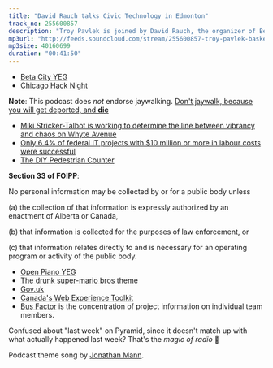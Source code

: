 ```yaml
---
title: "David Rauch talks Civic Technology in Edmonton"
track_no: 255600857
description: "Troy Pavlek is joined by David Rauch, the organizer of Beta City YEG, a civic tech meetup focusing on improving Edmonton through technology"
mp3url: "http://feeds.soundcloud.com/stream/255600857-troy-pavlek-basket-of-yegs-005-david-rauch-talks-civic-technology-in-edmonton.mp3"
mp3size: 40160699
duration: "00:41:50"
---
```


* [Beta City YEG](http://betacity.ca/)
* [Chicago Hack Night](http://chihacknight.org/)

**Note**: This podcast does *not* endorse jaywalking. [Don't jaywalk, because you will get deported, and **die**](https://www.youtube.com/watch?v=ARe5tEpb99s)

* [Miki Stricker-Talbot is working to determine the line between vibrancy and chaos on Whyte Avenue](http://www.avenueedmonton.com/City-Life/Top-40-Under-40/Miki-Stricker-Talbot/)
* [Only 6.4% of federal IT projects with $10 million or more in labour costs were successful](https://exit.sc/?url=http%3A%2F%2Fwww.brookings.edu%2Fblogs%2Ftechtank%2Fposts%2F2015%2F08%2F25-yaraghi-government-it-projects)
* [The DIY Pedestrian Counter](http://betacity.ca/2015/11/23/diy-pedestrian-counter/)

**Section 33 of FOIPP**:

No personal information may be collected by or for a public
body unless

 (a) the collection of that information is expressly authorized by
an enactment of Alberta or Canada,

 (b) that information is collected for the purposes of law
enforcement, or

 (c) that information relates directly to and is necessary for an
operating program or activity of the public body. 

* [Open Piano YEG](http://www.edmontonexaminer.com/2014/04/23/openpianoyeg-project-aims-to-animate-edmontons-outdoor-public-spaces-with-upright-pianos)
* [The drunk super-mario bros theme](https://soundcloud.com/openpianoyeg/piano-recording-1422167326-11?in=openpianoyeg/sets/nice-recordings)
* [Gov.uk](https://www.gov.uk/)
* [Canada's Web Experience Toolkit](http://wet-boew.github.io/v4.0-ci/index-en.html)
* [Bus Factor](https://en.wikipedia.org/wiki/Bus_factor) is the concentration of project information on individual team members.

Confused about "last week" on Pyramid, since it doesn't match up with what actually happened last week? That's the *magic of radio* 🌈

Podcast theme song by [Jonathan Mann](http://jonathanmann.net).
